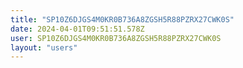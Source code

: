 ```yaml
---
title: "SP10Z6DJGS4M0KR0B736A8ZGSH5R88PZRX27CWK0S"
date: 2024-04-01T09:51:51.578Z
user: SP10Z6DJGS4M0KR0B736A8ZGSH5R88PZRX27CWK0S
layout: "users"
---
```

    